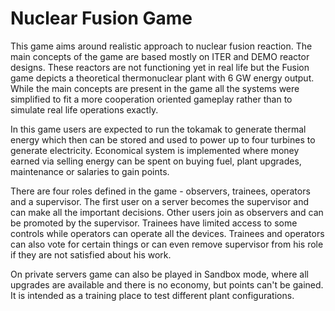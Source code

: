 # Nuclear Fusion Game

This game aims around realistic approach to nuclear fusion reaction. The main concepts of the game are based mostly on ITER and DEMO reactor designs. These reactors are not functioning yet in real life but the Fusion game depicts a theoretical thermonuclear plant with 6 GW energy output.
While the main concepts are present in the game all the systems were simplified to fit a more cooperation oriented gameplay rather than to simulate real life operations exactly. 

In this game users are expected to run the tokamak to generate thermal energy which then can be stored and used to power up to four turbines to generate electricity. Economical system is implemented where money earned via selling energy can be spent on buying fuel, plant upgrades, maintenance or salaries to gain points.

There are four roles defined in the game - observers, trainees, operators and a supervisor. The first user on a server becomes the supervisor and can make all the important decisions. Other users join as observers and can be promoted by the supervisor. Trainees have limited access to some controls while operators can operate all the devices. Trainees and operators can also vote for certain things or can even remove supervisor from his role if they are not satisfied about his work.

On private servers game can also be played in Sandbox mode, where all upgrades are available and there is no economy, but points can't be gained. It is intended as a training place to test different plant configurations.
